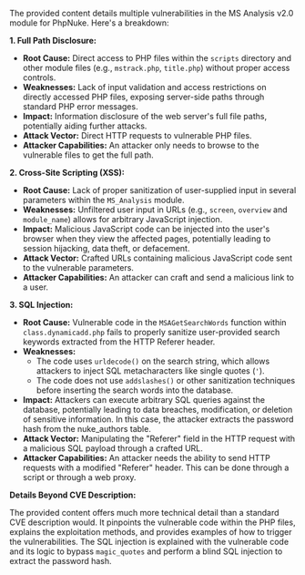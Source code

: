 The provided content details multiple vulnerabilities in the MS Analysis v2.0 module for PhpNuke. Here's a breakdown:

**1. Full Path Disclosure:**

*   **Root Cause:** Direct access to PHP files within the `scripts` directory and other module files (e.g., `mstrack.php`, `title.php`) without proper access controls.
*   **Weaknesses:** Lack of input validation and access restrictions on directly accessed PHP files, exposing server-side paths through standard PHP error messages.
*   **Impact:** Information disclosure of the web server's full file paths, potentially aiding further attacks.
*   **Attack Vector:** Direct HTTP requests to vulnerable PHP files.
*   **Attacker Capabilities:**  An attacker only needs to browse to the vulnerable files to get the full path.

**2. Cross-Site Scripting (XSS):**

*   **Root Cause:**  Lack of proper sanitization of user-supplied input in several parameters within the `MS_Analysis` module.
*   **Weaknesses:** Unfiltered user input in URLs (e.g., `screen`, `overview` and `module_name`) allows for arbitrary JavaScript injection.
*   **Impact:** Malicious JavaScript code can be injected into the user's browser when they view the affected pages, potentially leading to session hijacking, data theft, or defacement.
*   **Attack Vector:** Crafted URLs containing malicious JavaScript code sent to the vulnerable parameters.
*   **Attacker Capabilities:** An attacker can craft and send a malicious link to a user.

**3. SQL Injection:**

*   **Root Cause:** Vulnerable code in the `MSAGetSearchWords` function within `class.dynamicadd.php` fails to properly sanitize user-provided search keywords extracted from the HTTP Referer header.
*  **Weaknesses:**
    *   The code uses `urldecode()` on the search string, which allows attackers to inject SQL metacharacters like single quotes (`'`).
    *   The code does not use `addslashes()` or other sanitization techniques before inserting the search words into the database.
*   **Impact:** Attackers can execute arbitrary SQL queries against the database, potentially leading to data breaches, modification, or deletion of sensitive information. In this case, the attacker extracts the password hash from the nuke_authors table.
*   **Attack Vector:** Manipulating the "Referer" field in the HTTP request with a malicious SQL payload through a crafted URL.
*   **Attacker Capabilities:** An attacker needs the ability to send HTTP requests with a modified "Referer" header. This can be done through a script or through a web proxy.

**Details Beyond CVE Description:**

The provided content offers much more technical detail than a standard CVE description would. It pinpoints the vulnerable code within the PHP files, explains the exploitation methods, and provides examples of how to trigger the vulnerabilities. The SQL injection is explained with the vulnerable code and its logic to bypass `magic_quotes` and perform a blind SQL injection to extract the password hash.